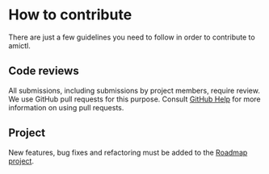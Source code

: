 # How to contribute

There are just a few guidelines you need to follow in order to contribute to amictl.

## Code reviews

All submissions, including submissions by project members, require review. We use GitHub pull requests for this purpose. Consult [GitHub Help](https://help.github.com/articles/about-pull-requests/) for more information on using pull requests.

## Project

New features, bug fixes and refactoring must be added to the [Roadmap project](https://github.com/brunopadz/amictl/projects/2). 
